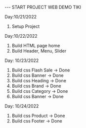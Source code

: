 --- START PROJECT WEB DEMO TIKI

Day:10/21/2022
1. Setup Project

Day:10/22/2022
1. Build HTML page home
2. Build Header, Menu, Slider

Day: 10/23/2022
1. Build css Flash Sale -> Done
2. Build css Banner -> Done
3. Build css Heading -> Done
4. Build css Brand -> Done
4. Build css Category -> Done
4. Build css Banner -> Done

Day: 10/24/2022
1. Build css Product -> Done
4. Build css Footer -> Done